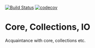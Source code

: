 [![Build Status](https://travis-ci.org/Tiunchik/job4j.svg?branch=master)](https://travis-ci.org/Tiunchik/job4j)
[![codecov](https://codecov.io/gh/Tiunchik/job4j/branch/master/graph/badge.svg)](https://codecov.io/gh/Tiunchik/job4j)
# Core, Collections, IO

Acquaintance with core, collections etc.
